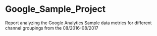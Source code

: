 # Google_Sample_Project
Report analyzing the Google Analytics Sample data metrics for different channel groupings from the 08/2016-08/2017


